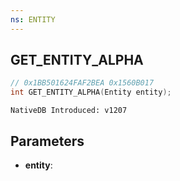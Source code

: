 ```yaml
---
ns: ENTITY
---
```

## GET_ENTITY_ALPHA

```c
// 0x1BB501624FAF2BEA 0x1560B017
int GET_ENTITY_ALPHA(Entity entity);
```

```
NativeDB Introduced: v1207
```

## Parameters
* **entity**:
